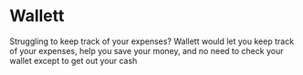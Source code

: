 # Wallett
Struggling to keep track of your expenses? Wallett would let you keep track of your expenses, help you save your money, and no need to check your wallet except to get out your cash
